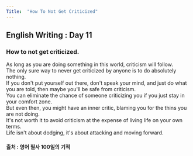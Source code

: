 ```yaml
---
Title:  "How To Not Get Criticized"
---
```


## English Writing : Day 11

### How to not get criticized.

As long as you are doing something in this world, criticism will follow.\
The only sure way to never get criticized by anyone is to do absolutely nothing.\
If you don't put yourself out there, don't speak your mind, and just do what you are told, then maybe you'll be safe from criticism.\
You can eliminate the chance of someone criticizing you if you just stay in your comfort zone.\
But even then, you might have an inner critic, blaming you for the thins you are not doing.\
It's not worth it to avoid criticism at the expense of living life on your own terms.\
Life isn't about dodging, it's about attacking and moving forward.

#### 출처 : 영어 필사 100일의 기적
